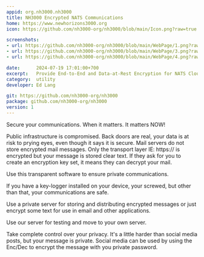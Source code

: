 ```yaml
---
appid: org.nh3000.nh3000
title: NH3000 Encrypted NATS Communications
home: https://www.newhorizons3000.org
icon: https://github.com/nh3000-org/nh3000/blob/main/Icon.png?raw=true

screenshots:
- url: https://github.com/nh3000-org/nh3000/blob/main/WebPage/1.png?raw=true
- url: https://github.com/nh3000-org/nh3000/blob/main/WebPage/3.png?raw=true
- url: https://github.com/nh3000-org/nh3000/blob/main/WebPage/4.png?raw=true

date:      2024-07-19 17:01:00+700
excerpt:   Provide End-to-End and Data-at-Rest Encryption for NATS Cloud Messaging. Encrypts TEXT and FILES for public transport.
category:  utility
developer: Ed Lang

git: https://github.com/nh3000-org/nh3000
package: github.com/nh3000-org/nh3000
version: 1
---
```


Secure your communications.
When it matters.
It matters NOW!

Public infrastructure is compromised. Back doors are real, your data is at risk to prying eyes, even though it says it is secure. Mail servers do not store encrypted mail messages. Only the transport layer IE: https:// is encrypted but your message is stored clear text. If they ask for you to create an encryption key set, it means they can decrypt your mail.

Use this transparent software to ensure private communications.

If you have a key-logger installed on your device, your screwed, but other than that, your communications are safe.

Use a private server for storing and distributing encrypted messages or just encrypt some text for use in email and other applications.

Use our server for testing and move to your own server.

Take complete control over your privacy. It's a little harder than social media posts, but your message is private. Social media can be used by using the Enc/Dec to encrypt the message with you private password.
